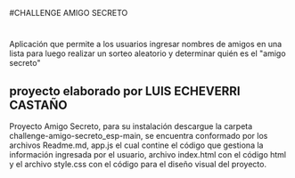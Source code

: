 #CHALLENGE AMIGO SECRETO
<h1></h1>
<p>Aplicación que permite a los usuarios ingresar nombres de amigos en una lista para luego realizar un sorteo aleatorio y determinar quién es el "amigo secreto"</p>
<h2>proyecto elaborado por LUIS ECHEVERRI CASTAÑO</h2>
<p>
Proyecto Amigo Secreto, para su instalación descargue la carpeta challenge-amigo-secreto_esp-main, se encuentra conformado por los archivos Readme.md, app.js el cual contine el código que gestiona la información ingresada por el usuario, archivo index.html con el código html y el archivo style.css con el código para el diseño visual del proyecto.</p>
